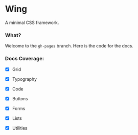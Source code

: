 # Wing

A minimal CSS framework.

### What?

Welcome to the `gh-pages` branch. Here is the code for the docs.


### Docs Coverage:

- [x] Grid
- [x] Typography
- [x] Code
- [x] Buttons
- [x] Forms
- [x] Lists
- [x] Utilities

